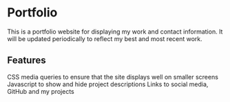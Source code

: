 # Portfolio

This is a portfolio website for displaying my work and contact information. It will be updated periodically to reflect my best and most recent work.

## Features

CSS media queries to ensure that the site displays well on smaller screens
Javascript to show and hide project descriptions
Links to social media, GitHub and my projects
